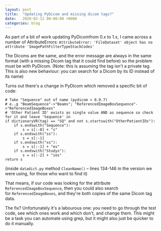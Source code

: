 ```yaml
---
layout: post
title:  "Updating PyDicom and missing dicom tags?"
date:   2020-02-12 00:00:00 +0000
categories: blog
---
```


As part of a bit of work updating PyDicomfrom 0.x to 1.x, I came across a number of AttributeErrors:
`AttributeError: 'FileDataset' object has no attribute 'ImagePathFilterTypeStackCodes'`

The Dicoms are the same, and the error message are always in the same format (with a missing Dicom tag that it could find before) so the problem must be with PyDicom.
(Note: this is assuming the tag isn't a private tag. This is also new behaviour: you can search for a Dicom by its ID instead of its name)

Turns out there's a change in PyDicom which removed a specific bit of code:

```
# Take "Sequence" out of name (pydicom < 0.9.7)
# e..g "BeamSequence"->"Beams"; "ReferencedImageBoxSequence"->"ReferencedImageBoxes"
# 'Other Patient ID' exists as single value AND as sequence so check for it and leave 'Sequence' in
if dictionaryVR(tag) == "SQ" and not s.startswith("OtherPatientIDs"):
    if s.endswith("Sequence"):
        s = s[:-8] + "s"
    if s.endswith("ss"):
        s = s[:-1]
    if s.endswith("xs"):
        s = s[:-1] + "es"
    if s.endswith("Studys"):
        s = s[:-2] + "ies"
return s
```

(inside `datadict.py` method `CleanName()` – lines 134-146 in the version we were using, for those who want to find it)

That means, if our code was looking for the attribute `ReferencedImageBoxSequence`, then you could also search for `ReferencedImageBoxes`, and they're both copies of the same Dicom tag data.

The fix? Unfortunately it's a labourous one: you need to go through the test code, see which ones work and which don't, and change them. This might be a task you can automate using grep, but it might also just be quicker to do it manually.